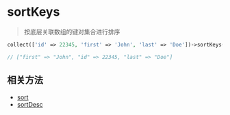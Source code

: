 # sortKeys

> 按底层关联数组的键对集合进行排序

```php
collect(['id' => 22345, 'first' => 'John', 'last' => 'Doe'])->sortKeys();

// ["first" => "John", "id" => 22345, "last" => "Doe"]
```

## 相关方法

- [sort](sort.md)
- [sortDesc](sortDesc.md)